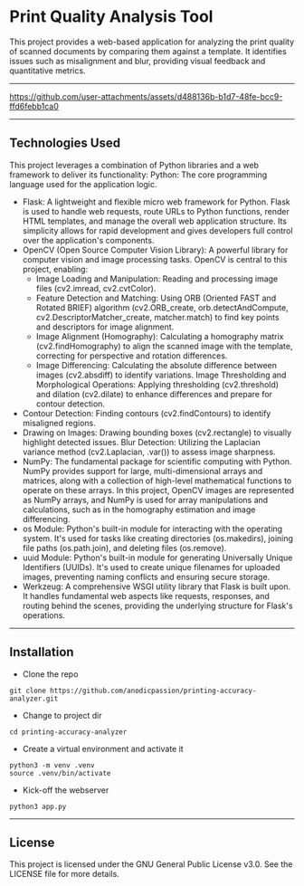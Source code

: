# Print Quality Analysis Tool


This project provides a web-based application for analyzing the print quality of scanned documents by comparing them against a template. It identifies issues such as misalignment and blur, providing visual feedback and quantitative metrics.


---

https://github.com/user-attachments/assets/d488136b-b1d7-48fe-bcc9-ffd6febb1ca0


---


## Technologies Used
This project leverages a combination of Python libraries and a web framework to deliver its functionality:
Python: The core programming language used for the application logic.
- Flask: A lightweight and flexible micro web framework for Python. Flask is used to handle web requests, route URLs to Python functions, render HTML templates, and manage the overall web application structure. Its simplicity allows for rapid development and gives developers full control over the application's components.
- OpenCV (Open Source Computer Vision Library): A powerful library for computer vision and image processing tasks. OpenCV is central to this project, enabling:
   - Image Loading and Manipulation: Reading and processing image files (cv2.imread, cv2.cvtColor).
   - Feature Detection and Matching: Using ORB (Oriented FAST and Rotated BRIEF) algorithm (cv2.ORB_create, orb.detectAndCompute, cv2.DescriptorMatcher_create, matcher.match) to find key points and descriptors for image alignment.
   - Image Alignment (Homography): Calculating a homography matrix (cv2.findHomography) to align the scanned image with the template, correcting for perspective and rotation differences.
   - Image Differencing: Calculating the absolute difference between images (cv2.absdiff) to identify variations.
Image Thresholding and Morphological Operations: Applying thresholding (cv2.threshold) and dilation (cv2.dilate) to enhance differences and prepare for contour detection.
- Contour Detection: Finding contours (cv2.findContours) to identify misaligned regions.
- Drawing on Images: Drawing bounding boxes (cv2.rectangle) to visually highlight detected issues.
Blur Detection: Utilizing the Laplacian variance method (cv2.Laplacian, .var()) to assess image sharpness.
- NumPy: The fundamental package for scientific computing with Python. NumPy provides support for large, multi-dimensional arrays and matrices, along with a collection of high-level mathematical functions to operate on these arrays. In this project, OpenCV images are represented as NumPy arrays, and NumPy is used for array manipulations and calculations, such as in the homography estimation and image differencing.
- os Module: Python's built-in module for interacting with the operating system. It's used for tasks like creating directories (os.makedirs), joining file paths (os.path.join), and deleting files (os.remove).
- uuid Module: Python's built-in module for generating Universally Unique Identifiers (UUIDs). It's used to create unique filenames for uploaded images, preventing naming conflicts and ensuring secure storage.
- Werkzeug: A comprehensive WSGI utility library that Flask is built upon. It handles fundamental web aspects like requests, responses, and routing behind the scenes, providing the underlying structure for Flask's operations.



---

## Installation 
- Clone the repo


```shell
git clone https://github.com/anodicpassion/printing-accuracy-analyzer.git
```

- Change to project dir


```shell
cd printing-accuracy-analyzer
```

- Create a virtual environment and activate it


```shell
python3 -m venv .venv
source .venv/bin/activate
```


- Kick-off the webserver


```shell
python3 app.py
```


--- 


## License

This project is licensed under the GNU General Public License v3.0.
See the LICENSE file for more details.
